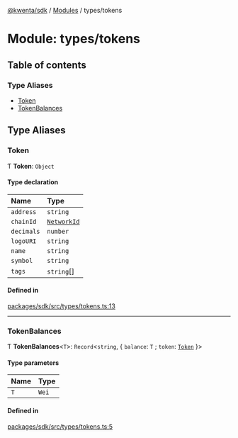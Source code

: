 [@kwenta/sdk](../README.md) / [Modules](../modules.md) / types/tokens

# Module: types/tokens

## Table of contents

### Type Aliases

- [Token](types_tokens.md#token)
- [TokenBalances](types_tokens.md#tokenbalances)

## Type Aliases

### Token

Ƭ **Token**: `Object`

#### Type declaration

| Name | Type |
| :------ | :------ |
| `address` | `string` |
| `chainId` | [`NetworkId`](types_common.md#networkid) |
| `decimals` | `number` |
| `logoURI` | `string` |
| `name` | `string` |
| `symbol` | `string` |
| `tags` | `string`[] |

#### Defined in

[packages/sdk/src/types/tokens.ts:13](https://github.com/Kwenta/kwenta/blob/60f0875a3/packages/sdk/src/types/tokens.ts#L13)

___

### TokenBalances

Ƭ **TokenBalances**<`T`\>: `Record`<`string`, { `balance`: `T` ; `token`: [`Token`](types_tokens.md#token)  }\>

#### Type parameters

| Name | Type |
| :------ | :------ |
| `T` | `Wei` |

#### Defined in

[packages/sdk/src/types/tokens.ts:5](https://github.com/Kwenta/kwenta/blob/60f0875a3/packages/sdk/src/types/tokens.ts#L5)
